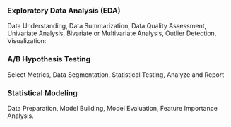 ### Exploratory Data Analysis (EDA)
Data Understanding, Data Summarization, Data Quality Assessment, Univariate Analysis, Bivariate or Multivariate Analysis, Outlier Detection, Visualization:

### A/B Hypothesis Testing
Select Metrics, Data Segmentation, Statistical Testing, Analyze and Report

### Statistical Modeling
Data Preparation, Model Building, Model Evaluation, Feature Importance Analysis.
